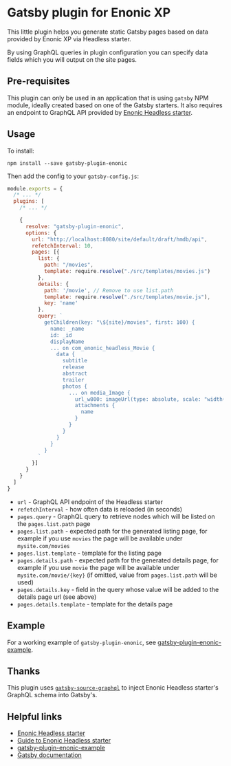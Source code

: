 # Gatsby plugin for Enonic XP

This little plugin helps you generate static Gatsby pages based on data provided by Enonic XP via Headless starter.

By using GraphQL queries in plugin configuration you can specify data fields which you will output on the site pages.

## Pre-requisites

This plugin can only be used in an application that is using `gatsby` NPM module, ideally created based on one of the 
Gatsby starters. It also requires an endpoint to GraphQL API provided by
[Enonic Headless starter](https://github.com/enonic/starter-headless).

## Usage

To install:

```
npm install --save gatsby-plugin-enonic
```

Then add the config to your `gatsby-config.js`:

```js
module.exports = {
  /* ... */
  plugins: [
    /* ... */

    {
      resolve: "gatsby-plugin-enonic",
      options: {
        url: "http://localhost:8080/site/default/draft/hmdb/api",
        refetchInterval: 10,
        pages: [{
          list: {
            path: "/movies",
            template: require.resolve("./src/templates/movies.js")
          },
          details: {
            path: '/movie', // Remove to use list.path
            template: require.resolve("./src/templates/movie.js"),
            key: 'name'
          },
          query: `
            getChildren(key: "\${site}/movies", first: 100) {
              name: _name
              id: _id
              displayName
              ... on com_enonic_headless_Movie {
                data {
                  subtitle
                  release
                  abstract
                  trailer
                  photos {
                    ... on media_Image {
                      url_w800: imageUrl(type: absolute, scale: "width(800)")
                      attachments {
                        name
                      }
                    }  
                  }
                }
              }
            }
          `
        }]
      }
    }
  ]
}
```

* `url` - GraphQL API endpoint of the Headless starter
* `refetchInterval` - how often data is reloaded (in seconds)
* `pages.query` - GraphQL query to retrieve nodes which will be listed on the `pages.list.path` page
* `pages.list.path` - expected path for the generated listing page, for example if you use `movies` the page will be available under `mysite.com/movies`
* `pages.list.template` - template for the listing page
* `pages.details.path` - expected path for the generated details page, for example if you use `movie` the page will be available under `mysite.com/movie/{key}` (if omitted, value from `pages.list.path` will be used)
* `pages.details.key` - field in the query whose value will be added to the details page url (see above)
* `pages.details.template` - template for the details page


## Example

For a working example of `gatsby-plugin-enonic`, see
[gatsby-plugin-enonic-example](https://github.com/enonic/gatsby-plugin-enonic-example).


## Thanks

This plugin uses
[`gatsby-source-graphql`](https://github.com/gatsbyjs/gatsby/tree/master/packages/gatsby-source-graphql#readme)
to inject Enonic Headless starter's GraphQL schema into Gatsby's.


## Helpful links

- [Enonic Headless starter](https://developer.enonic.com/templates/headless-cms)
- [Guide to Enonic Headless starter](https://github.com/enonic/starter-headless)
- [gatsby-plugin-enonic-example](https://github.com/enonic/gatsby-plugin-enonic-example)
- [Gatsby documentation](https://www.gatsbyjs.org/)
